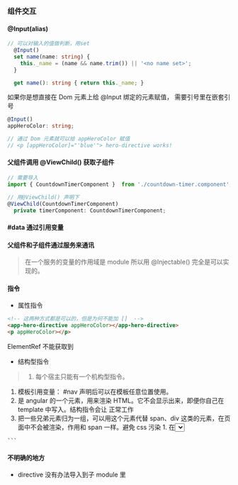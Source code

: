 ### 组件交互

#### @Input(alias)
```typescript
// 可以对输入的值做判断，用set
  @Input()
  set name(name: string) {
    this._name = (name && name.trim()) || '<no name set>';
  }

  get name(): string { return this._name; }

```
如果你是想直接在 Dom 元素上给 @Input 绑定的元素赋值， 需要引号里在嵌套引号
```typescript
@Input()
appHeroColor: string;  

// 通过 Dom 元素就可以给 appHeroColor 赋值
// <p [appHeroColor]="'blue'"> hero-directive works!

```


#### 父组件调用 @ViewChild() 获取子组件
```typescript
// 需要导入
import { CountdownTimerComponent }  from './countdown-timer.component';

// 用@ViewChild() 声明下
@ViewChild(CountdownTimerComponent)
  private timerComponent: CountdownTimerComponent;
```


#### #data 通过引用变量

#### 父组件和子组件通过服务来通讯
> 在一个服务的变量的作用域是 module 所以用 @Injectable() 完全是可以实现的。

#### 指令
* 属性指令
```html
<!-- 这两种方式都是可以的，但是为何不能加 []  -->
<app-hero-directive appHeroColor></app-hero-directive>
<p appHeroColor></p>

```
ElementRef 不能获取到<app-hero-directive>

* 结构型指令
> 1. 每个宿主只能有一个机构型指令。
  1. 模板引用变量： #nav 声明后可以在模板任意位置使用。
  2. <ng-template> 是 angular 的一个元素，用来渲染 HTML。它不会显示出来，即便你自己在 template 中写入。结构指令会让 <ng-template> 正常工作
  3. <ng-container> 把一些兄弟元素归为一组，可以用这个元素代替 span、div 这类的元素，在页面中不会被渲染，作用和 span 一样。避免 css 污染
    1. 在<select> 渲染中排除某一个 option 的值，因为在 select 中不能使用其他的元素（span， div）这类的元素来排除
    ```html
    <select [(ngModel)]="hero">
      <ng-container *ngFor="let h of heroes">
        <ng-container *ngIf="showSad || h.emotion !== 'sad'">
          <option [ngValue]="h">{{h.name}} ({{h.emotion}})</option>
        </ng-container>
      </ng-container>
    </select>

    ```


  #### 不明确的地方
  * directive 没有办法导入到子 module 里


